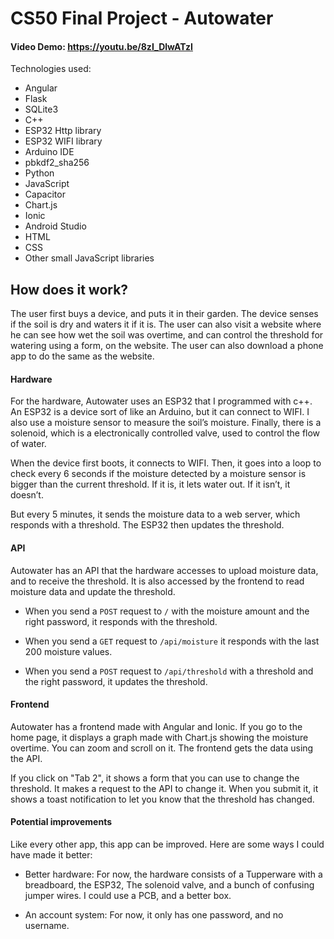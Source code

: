 # CS50 Final Project - Autowater
#### Video Demo:  <https://youtu.be/8zI_DlwATzI>

Technologies used:

* Angular
* Flask
* SQLite3
* C++
* ESP32 Http library
* ESP32 WIFI library
* Arduino IDE
* pbkdf2_sha256
* Python
* JavaScript
* Capacitor
* Chart.js
* Ionic
* Android Studio
* HTML
* CSS
* Other small JavaScript libraries

## How does it work?

The user first buys a device, and puts it in their garden. The device senses if the soil is dry and waters it if it is. The user can also visit a website where he can see how wet the soil was overtime, and can control the threshold for watering using a form, on the website. The user can also download a phone app to do the same as the website.

#### Hardware

For the hardware, Autowater uses an ESP32 that I programmed with c++. An ESP32 is a device sort of like an Arduino, but it can connect to WIFI. I also use a moisture sensor to measure the soil’s moisture. Finally, there is a solenoid, which is a electronically controlled valve, used to control the flow of water.

When the device first boots, it connects to WIFI. Then, it goes into a loop to check every 6 seconds if the moisture detected by a moisture sensor is bigger than the current threshold. If it is, it lets water out. If it isn’t, it doesn’t. 

But every 5 minutes, it sends the moisture data to a web server, which responds with a threshold. The ESP32 then updates the threshold.

#### API

Autowater has an API that the hardware accesses to upload moisture data, and to receive the threshold. It is also accessed by the frontend to read moisture data and update the threshold.

* When you send a `POST` request to `/` with the moisture amount and the right password, it responds with the threshold.

* When you send a `GET` request to `/api/moisture` it responds with the last 200 moisture values.

* When you send a `POST` request to `/api/threshold` with a threshold and the right password, it updates the threshold.

#### Frontend

Autowater has a frontend made with Angular and Ionic. If you go to the home page, it displays a graph made with Chart.js showing the moisture overtime. You can zoom and scroll on it. The frontend gets the data using the API.

If you click on "Tab 2", it shows a form that you can use to change the threshold. It makes a request to the API to change it. When you submit it, it shows a toast notification to let you know that the threshold has changed.

#### Potential improvements

Like every other app, this app can be improved. Here are some ways I could have made it better:

* Better hardware: For now, the hardware consists of a Tupperware with a breadboard, the ESP32, The solenoid valve, and a bunch of confusing jumper wires. I could use a PCB, and a better box.

* An account system: For now, it only has one password, and no username.
